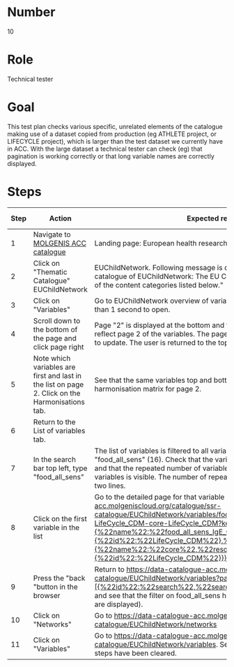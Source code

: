 # Number

10

# Role

Technical tester

# Goal

This test plan checks various specific, unrelated elements of the catalogue making use of a dataset copied from production (eg ATHLETE project, or LIFECYCLE project), which is larger than the test dataset we currently have in ACC.  With the large dataset a technical tester can check (eg) that pagination is working correctly or that long variable names are correctly displayed.

# Steps

| Step | Action | Expected result | Playwright test |
| -----| -------| ----------------| -----------------|
| 1 | Navigate to [MOLGENIS ACC catalogue](https://data-catalogue-acc.molgeniscloud.org/catalogue/ssr-catalogue) | Landing page: European health research data and sample catalogue | | |
| 2 |Click on "Thematic Catalogue" EUChildNetwork|EUChildNetwork. Following message is displayed: "Welcome to the catalogue of EUChildNetwork: The EU Child Cohort Network. Select one of the content categories listed below." | | |
| 3 |Click on "Variables"|Go to EUChildNetwork overview of variables. The page takes no longer than 1 second to open. | | |
| 4 |Scroll down to the bottom of the page and click page right|Page "2" is displayed at the bottom and the list of variables changes to reflect page 2 of the variables. The page takes no longer than 1 second to update. The user is returned to the top of the page. | | |
| 5 | Note which variables are first and last in the list on page 2. Click on the Harmonisations tab. | See that the same variables top and bottom are shown in the harmonisation matrix for page 2. |||
| 6 | Return to the List of variables tab. |||
| 7 |In the search bar top left, type "food_all_sens"|The list of variables is filtered to all variables with the name starting "food_all_sens" (16). Check that the variable names are visible in full and that the repeated number of variables "+ nr." next to repeated variables is visible. The number of repeats for a variable is not split over two lines.| | |
| 8| Click on the first variable in the list| Go to the detailed page for that variable (https://data-catalogue-acc.molgeniscloud.org/catalogue/ssr-catalogue/EUChildNetwork/variables/food_all_sens_IgE_0-LifeCycle_CDM-core-LifeCycle_CDM?keys={%22name%22:%22food_all_sens_IgE_0%22,%22resource%22:{%22id%22:%22LifeCycle_CDM%22},%22dataset%22:{%22name%22:%22core%22,%22resource%22:{%22id%22:%22LifeCycle_CDM%22}}}) |||
| 9 |Press the "back "button in the browser | Return to https://data-catalogue-acc.molgeniscloud.org/catalogue/ssr-catalogue/EUChildNetwork/variables?page=1&conditions=[{%22id%22:%22search%22,%22search%22:%22food_all_sens%22}] and see that the filter on food_all_sens has been retained (16 variables are displayed).
| 10 |Click on "Networks"| Go to https://data-catalogue-acc.molgeniscloud.org/catalogue/ssr-catalogue/EUChildNetwork/networks |||
| 11 |Click on "Variables" | Go to https://data-catalogue-acc.molgeniscloud.org/catalogue/ssr-catalogue/EUChildNetwork/variables. See that all filters from previous steps have been cleared.
